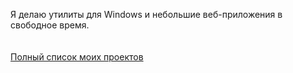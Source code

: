 Я делаю утилиты для Windows и небольшие веб-приложения в свободное время.<br>
<br><br>
 <a href="https://github.com/nekit270?tab=repositories">Полный список моих проектов</a>
